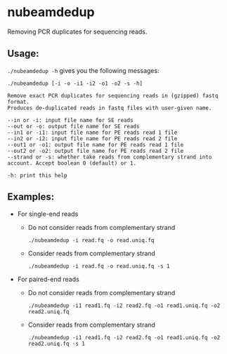 # nubeamdedup
Removing PCR duplicates for sequencing reads.
## Usage:
`./nubeamdedup -h` gives you the following messages:
```
./nubeamdedup [-i -o -i1 -i2 -o1 -o2 -s -h]

Remove exact PCR duplicates for sequencing reads in (gzipped) fastq format.
Produces de-duplicated reads in fastq files with user-given name.

--in or -i: input file name for SE reads
--out or -o: output file name for SE reads
--in1 or -i1: input file name for PE reads read 1 file
--in2 or -i2: input file name for PE reads read 2 file
--out1 or -o1: output file name for PE reads read 1 file
--out2 or -o2: output file name for PE reads read 2 file
--strand or -s: whether take reads from complementary strand into account. Accept boolean 0 (default) or 1.

-h: print this help
```
## Examples:
- For single-end reads
  - Do not consider reads from complementary strand
    
    `./nubeamdedup -i read.fq -o read.uniq.fq`
  - Consider reads from complementary strand
  
    `./nubeamdedup -i read.fq -o read.uniq.fq -s 1`

- For paired-end reads
  - Do not consider reads from complementary strand
  
    `./nubeamdedup -i1 read1.fq -i2 read2.fq -o1 read1.uniq.fq -o2 read2.uniq.fq`
  - Consider reads from complementary strand
  
    `./nubeamdedup -i1 read1.fq -i2 read2.fq -o1 read1.uniq.fq -o2 read2.uniq.fq -s 1`
